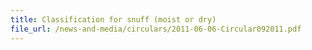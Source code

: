 ```yaml
---
title: Classification for snuff (moist or dry)
file_url: /news-and-media/circulars/2011-06-06-Circular092011.pdf
---
```


